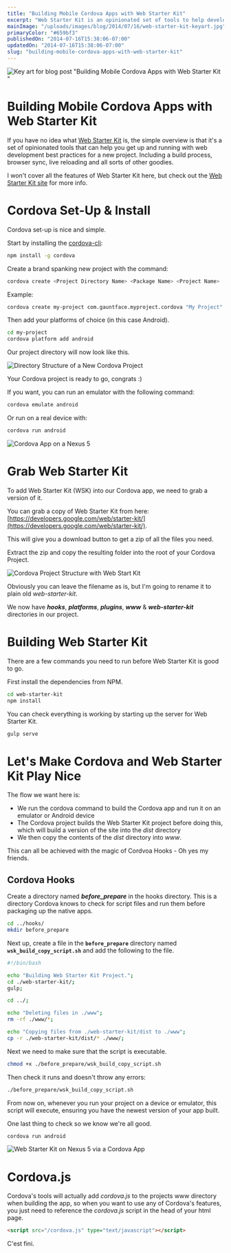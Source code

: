 ```yaml
---
title: "Building Mobile Cordova Apps with Web Starter Kit"
excerpt: "Web Starter Kit is an opinionated set of tools to help developers get started with development as quickly as possible. This post will cover how you can integrate Web Starter Kit with Cordova apps."
mainImage: "/uploads/images/blog/2014/07/16/web-starter-kit-keyart.jpg"
primaryColor: "#659bf3"
publishedOn: "2014-07-16T15:38:06-07:00"
updatedOn: "2014-07-16T15:38:06-07:00"
slug: "building-mobile-cordova-apps-with-web-starter-kit"
---
```

![Key art for blog post "Building Mobile Cordova Apps with Web Starter Kit "](/uploads/images/blog/2014/07/16/web-starter-kit-keyart.jpg)

# Building Mobile Cordova Apps with Web Starter Kit

If you have no idea what [Web Starter Kit](https://developers.google.com/web/starter-kit/) is, the simple overview is that it's a set of opinionated tools that can help you get up and running with web development best practices for a new project. Including a build process, browser sync, live reloading and all sorts of other goodies.

I won't cover all the features of Web Starter Kit here, but check out the [Web Starter Kit site](https://developers.google.com/web/starter-kit/) for more info.

# Cordova Set-Up & Install

Cordova set-up is nice and simple.

Start by installing the [cordova-cli](https://github.com/apache/cordova-cli):

```bash
npm install -g cordova
```

Create a brand spanking new project with the command:

```bash
cordova create <Project Directory Name> <Package Name> <Project Name>
```

Example:

```bash
cordova create my-project com.gauntface.myproject.cordova "My Project"
```

Then add your platforms of choice (in this case Android).

```bash
cd my-project
cordova platform add android
```

Our project directory will now look like this.

![Directory Structure of a New Cordova Project](/uploads/images/blog/2014/07/16/directory-structure-for-new-cordova-project.jpg "800")

Your Cordova project is ready to go, congrats :)

If you want, you can run an emulator with the following command:

```bash
cordova emulate android
```

Or run on a real device with:

```bash
cordova run android
```

![Cordova App on a Nexus 5](/uploads/images/blog/2014/07/16/cordova-app-runnning-on-android.png "800")

# Grab Web Starter Kit

To add Web Starter Kit (WSK) into our Cordova app, we need to grab a version of it.

You can grab a copy of Web Starter Kit from here: [https://developers.google.com/web/starter-kit/](https://developers.google.com/web/starter-kit/).

This will give you a download button to get a zip of all the files you need.

Extract the zip and copy the resulting folder into the root of your Cordova Project.

![Cordova Project Structure with Web Start Kit](/uploads/images/blog/2014/07/16/cordova-project-directory-structure-with-web-starter-kit.jpg "800")

Obviously you can leave the filename as is, but I'm going to rename it to plain old *web-starter-kit*.

We now have _**hooks**_, _**platforms**_, _**plugins**_, _**www**_ & _**web-starter-kit**_ directories in our project.

# Building Web Starter Kit

There are a few commands you need to run before Web Starter Kit is good to go.

First install the dependencies from NPM.

```bash
cd web-starter-kit
npm install
```

You can check everything is working by starting up the server for Web Starter Kit.

```bash
gulp serve
```

# Let's Make Cordova and Web Starter Kit Play Nice

The flow we want here is:

- We run the cordova command to build the Cordova app and run it on an emulator or Android device
- The Cordova project builds the Web Starter Kit project before doing this, which will build a version of the site into the _dist_ directory
- We then copy the contents of the _dist_ directory into _www_.

This can all be achieved with the magic of Cordvoa Hooks - Oh yes my friends.

## Cordova Hooks

Create a directory named _**before_prepare**_ in the hooks directory. This is a directory Cordova knows to check for script files and run them before packaging up the native apps.

```bash
cd ../hooks/
mkdir before_prepare
```

Next up, create a file in the **`before_prepare`** directory named **`wsk_build_copy_script.sh`** and add the following to the file.

```bash
#!/bin/bash

echo "Building Web Starter Kit Project.";
cd ./web-starter-kit/;
gulp;

cd ../;

echo "Deleting files in ./www";
rm -rf ./www/*;

echo "Copying files from ./web-starter-kit/dist to ./www";
cp -r ./web-starter-kit/dist/* ./www/;
```

Next we need to make sure that the script is executable.

```bash
chmod +x ./before_prepare/wsk_build_copy_script.sh
```

Then check it runs and doesn't throw any errors:

```bash
./before_prepare/wsk_build_copy_script.sh
```

From now on, whenever you run your project on a device or emulator, this script will execute, ensuring you have the newest version of your app built.

One last thing to check so we know we're all good.

```bash
cordova run android
```

![Web Starter Kit on Nexus 5 via a Cordova App](/uploads/images/blog/2014/07/16/web-starter-kit-running-on-android-with-cordova.png "800")

# Cordova.js

Cordova's tools will actually add _cordova.js_ to the projects www directory when building the app, so when you want to use any of Cordova's features, you just need to reference the _cordova.js_ script in the head of your html page.

```html
<script src="/cordova.js" type="text/javascript"></script>
```
C'est fini.